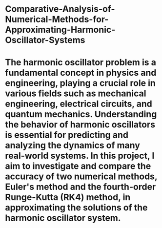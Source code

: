 # Comparative-Analysis-of-Numerical-Methods-for-Approximating-Harmonic-Oscillator-Systems
# The harmonic oscillator problem is a fundamental concept in physics and engineering, playing a crucial role in various fields such as mechanical engineering, electrical circuits, and quantum mechanics. Understanding the behavior of harmonic oscillators is essential for predicting and analyzing the dynamics of many real-world systems. In this project, I aim to investigate and compare the accuracy of two numerical methods, Euler's method and the fourth-order Runge-Kutta (RK4) method, in approximating the solutions of the harmonic oscillator system.
